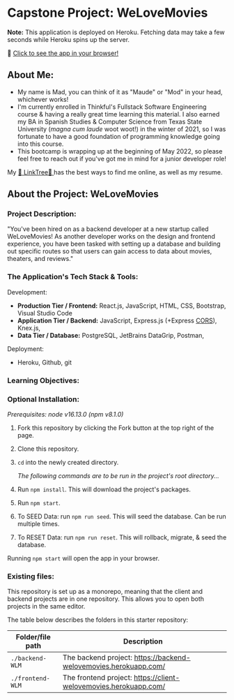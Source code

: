 # Capstone Project: WeLoveMovies

**Note:** This application is deployed on Heroku. Fetching data may take a few
seconds while Heroku spins up the server.

:link: <a href='https://client-welovemovies.herokuapp.com/'>Click to see the app
in your browser!</a>
## About Me:
- My name is Mad, you can think of it as "Maude" or "Mod" in your head,
  whichever works!
- I'm currently enrolled in Thinkful's Fullstack Software Engineering course &
  having a really great time learning this material. I also earned my BA in
  Spanish Studies & Computer Science from Texas State University (*magna cum
  laude* woot woot!) in the winter of 2021, so I was fortunate to have a good
  foundation of programming knowledge going into this course. 
- This bootcamp is wrapping up at the beginning of May 2022, so please feel free
  to reach out if you've got me in mind for a junior developer role! 

My [🌲 LinkTree🌲 ](https://linktr.ee/madgodinez) has the best ways to find me
online, as well as my resume. 


## About the Project: WeLoveMovies
### Project Description:
<div class="description">"You've been hired on as a backend developer at a new startup called
WeLoveMovies! As another developer works on the design and frontend experience,
you have been tasked with setting up a database and building out specific routes
so that users can gain access to data about movies, theaters, and reviews."</div>

### The Application's Tech Stack & Tools:
<div class="subh">Development:</div>

  - **Production Tier / Frontend:** React.js, JavaScript, HTML, CSS, Bootstrap, Visual Studio Code
  - **Application Tier / Backend:** JavaScript, Express.js (+Express [CORS](https://www.npmjs.com/package/cors)), Knex.js, 
  - **Data Tier / Database:** PostgreSQL, JetBrains DataGrip, Postman, 
  
<div class="subh">Deployment:</div>

 - Heroku, Github, git 
### Learning Objectives: 

### Optional Installation:
*Prerequisites: node v16.13.0 (npm v8.1.0)*
1. Fork this repository by clicking the Fork button at the top right of the
   page.
2. Clone this repository.
3. `cd` into the newly created directory.
   
    *The following commands are to be run in the project's root directory...*

4.  Run `npm install`. This will download the project's packages.
5.  Run `npm start`.
6.  To SEED Data: run `npm run seed`. This will seed the database. Can be run
    multiple times.
7.  To RESET Data: run `npm run reset`. This will rollback, migrate, & seed the
    database. 

Running `npm start` will open the app in your browser.

### Existing files:

This repository is set up as a monorepo, meaning that the client and backend
projects are in one repository. This allows you to open both projects in the
same editor.

The table below describes the folders in this starter repository:

| Folder/file path | Description                                                      |
| ---------------- | ---------------------------------------------------------------- |
| `./backend-WLM`  | The backend project: https://backend-welovemovies.herokuapp.com/ |
| `./frontend-WLM` | The frontend project: https://client-welovemovies.herokuapp.com/ |


